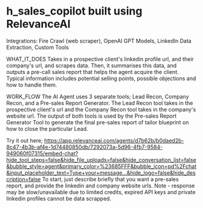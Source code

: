 # h_sales_copilot built using RelevanceAI
Integrations: Fire Crawl (web scraper), OpenAI GPT Models, LinkedIn Data Extraction, Custom Tools

WHAT_IT_DOES
Takes in a prospective client's linkedin profile url, and their company's url, and scrapes data. Then, it summarises this data, and outputs a pre-call sales report that helps the agent acquire the client.
Typical information includes potential selling points, possible objections and how to handle them.

WORK_FLOW
The AI Agent uses 3 separate tools; Lead Recon, Company Recon, and a Pre-sales Report Generator. The Lead Recon tool takes in the prospective client's url and the Company Recon tool takes in the 
company's website url. The output of both tools is used by the Pre-sales Report Generator Tool to generate the final pre-sales report of tailor blueprint on how to close the particular Lead.


Try it out here; https://app.relevanceai.com/agents/d7b62b/b0daed2b-8c47-4b3b-af4e-1d74480850db/7292073a-5d96-4fb7-9584-949060f07315/embed-chat?hide_tool_steps=false&hide_file_uploads=false&hide_conversation_list=false&bubble_style=agent&primary_color=%23685FFF&bubble_icon=pd%2Fchat&input_placeholder_text=Type+your+message...&hide_logo=false&hide_description=false
To start, just describe briefly that you want a pre-sales report, and provide the linkedin and company website urls. 
Note - response may be slow/unavailable due to limited credits, expired API keys and private linkedin profiles cannot be data scrapped. 
